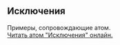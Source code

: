 ## Исключения

Примеры, сопровождающие атом.  
[Читать атом "Исключения" онлайн.](https://stepik.org/lesson/104334/step/1)